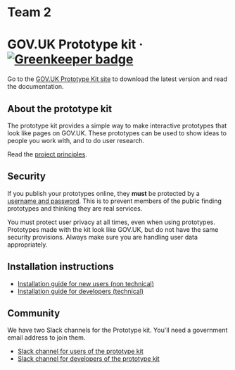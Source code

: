 # Team 2

# GOV.UK Prototype kit · [![Greenkeeper badge](https://badges.greenkeeper.io/alphagov/govuk_prototype_kit.svg)](https://greenkeeper.io/)

Go to the [GOV.UK Prototype Kit site](https://govuk-prototype-kit.herokuapp.com/docs) to download the latest version and read the documentation.

## About the prototype kit

The prototype kit provides a simple way to make interactive prototypes that look like pages on GOV.UK. These prototypes can be used to show ideas to people you work with, and to do user research.

Read the [project principles](https://govuk-prototype-kit.herokuapp.com/docs/principles).

## Security

If you publish your prototypes online, they **must** be protected by a [username and password](https://govuk-prototype-kit.herokuapp.com/docs/publishing-on-heroku). This is to prevent members of the public finding prototypes and thinking they are real services.

You must protect user privacy at all times, even when using prototypes. Prototypes made with the kit look like GOV.UK, but do not have the same security provisions. Always make sure you are handling user data appropriately.

## Installation instructions

- [Installation guide for new users (non technical)](https://govuk-prototype-kit.herokuapp.com/docs/install/introduction)
- [Installation guide for developers (technical)](https://govuk-prototype-kit.herokuapp.com/docs/install/developer-install-instructions)

## Community

We have two Slack channels for the Prototype kit. You'll need a government email address to join them.

* [Slack channel for users of the prototype kit](https://ukgovernmentdigital.slack.com/messages/prototype-kit/)
* [Slack channel for developers of the prototype kit](https://ukgovernmentdigital.slack.com/messages/prototype-kit-dev/)
